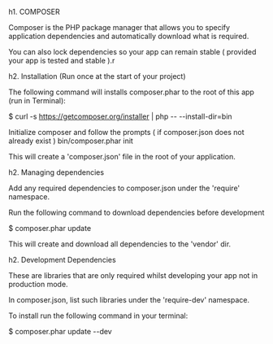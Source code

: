h1. COMPOSER

Composer is the PHP package manager that allows you to specify application dependencies and automatically download what is required. 

You can also lock dependencies so your app can remain stable ( provided your app is tested and stable ).r



h2. Installation (Run once at the start of your project)

The following command will installs composer.phar to the root of this app (run in Terminal):

$ curl -s https://getcomposer.org/installer | php -- --install-dir=bin

Initialize composer and follow the prompts ( if composer.json does not already exist )
bin/composer.phar init

This will create a 'composer.json' file in the root of your application.



h2. Managing dependencies

Add any required dependencies to composer.json under the 'require' namespace.

Run the following command to download dependencies before development

$ composer.phar update

This will create and download all dependencies to the 'vendor' dir.



h2. Development Dependencies

These are libraries that are only required whilst developing your app not in production mode.

In composer.json, list such libraries under the 'require-dev' namespace.

To install run the following command in your terminal:

$ composer.phar update --dev